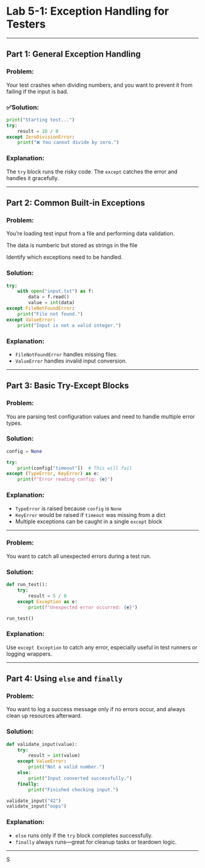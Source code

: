 # Lab 5-1: Exception Handling for Testers


---

## Part 1: General Exception Handling

### Problem:
Your test crashes when dividing numbers, and you want to prevent it from failing if the input is bad.

### ✅Solution:

```python
print("Starting test...")
try:
    result = 10 / 0
except ZeroDivisionError:
    print("❌ You cannot divide by zero.")
```

### Explanation:
The `try` block runs the risky code. The `except` catches the error and handles it gracefully.

---

## Part 2: Common Built-in Exceptions

### Problem:

You’re loading test input from a file and performing data validation.

The data is numberic but stored as strings in the file

Identify which exceptions need to be handled.

### Solution:

```python
try:
    with open("input.txt") as f:
        data = f.read()
        value = int(data)
except FileNotFoundError:
    print("File not found.")
except ValueError:
    print("Input is not a valid integer.")
```

### Explanation:
- `FileNotFoundError` handles missing files.
- `ValueError` handles invalid input conversion.

---

## Part 3: Basic Try-Except Blocks

### Problem:
You are parsing test configuration values and need to handle multiple error types.

### Solution:

```python
config = None

try:
    print(config["timeout"])  # This will fail
except (TypeError, KeyError) as e:
    print(f"Error reading config: {e}")
```

### Explanation:
- `TypeError` is raised because `config` is `None`
- `KeyError` would be raised if `timeout` was missing from a dict
- Multiple exceptions can be caught in a single `except` block

---

### Problem:
You want to catch all unexpected errors during a test run.

### Solution:

```python
def run_test():
    try:
        result = 5 / 0
    except Exception as e:
        print(f"Unexpected error occurred: {e}")

run_test()
```

### Explanation:
Use `except Exception` to catch any error, especially useful in test runners or logging wrappers.

---

## Part 4: Using `else` and `finally`

### Problem:
You want to log a success message only if no errors occur, and always clean up resources afterward.

### Solution:

```python
def validate_input(value):
    try:
        result = int(value)
    except ValueError:
        print("Not a valid number.")
    else:
        print("Input converted successfully.")
    finally:
        print("Finished checking input.")

validate_input("42")
validate_input("oops")
```

### Explanation:
- `else` runs only if the `try` block completes successfully.
- `finally` always runs—great for cleanup tasks or teardown logic.

---

S